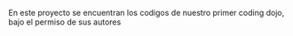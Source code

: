 
En este proyecto se encuentran los codigos de nuestro primer coding dojo, bajo el permiso de sus autores
